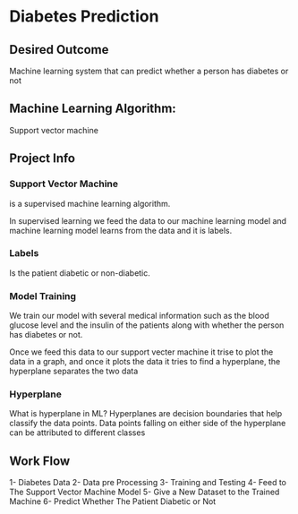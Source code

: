 # Diabetes Prediction

## Desired Outcome
Machine learning system that can predict whether a person has diabetes or not 

## Machine Learning Algorithm:
Support vector machine

## Project Info
### Support Vector Machine
is a supervised machine learning algorithm.

In supervised learning we feed the data to our machine learning model and machine learning model learns from the data and it is labels.

### Labels
Is the patient diabetic or non-diabetic.

### Model Training 
We train our model with several medical information such as the blood glucose level and the insulin of the patients
along with whether the person has diabetes or not.

Once we feed this data to our support vecter machine it trise to plot the data in a graph, and once it plots the data it tries to find a hyperplane, the hyperplane separates the two data 

### Hyperplane
What is hyperplane in ML?
Hyperplanes are decision boundaries that help classify the data points. Data points falling on either side of the hyperplane can be attributed to different classes

## Work Flow
1- Diabetes Data 
2- Data pre Processing 
3- Training and Testing
4- Feed to The Support Vector Machine Model
5- Give a New Dataset to the Trained Machine 
6- Predict Whether The Patient Diabetic or Not